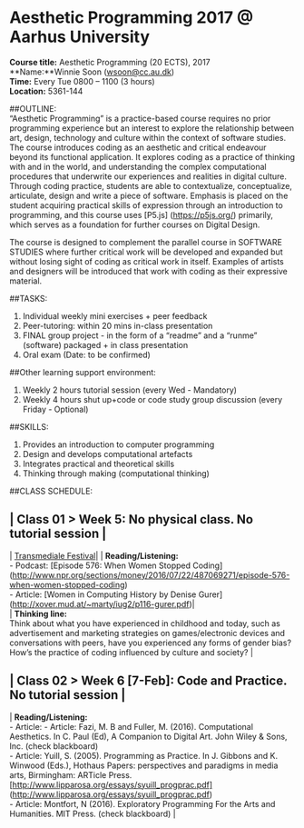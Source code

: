 # Aesthetic Programming 2017 @ Aarhus University 
**Course title:** Aesthetic Programming (20 ECTS), 2017  
**Name:**Winnie Soon (wsoon@cc.au.dk)  
**Time:** Every Tue 0800 – 1100 (3 hours)  
**Location:** 5361-144

##OUTLINE:  
“Aesthetic Programming” is a practice-based course requires no prior programming experience but an interest to explore the relationship between art, design, technology and culture within the context of software studies. The course introduces coding as an aesthetic and critical endeavour beyond its functional application. It explores coding as a practice of thinking with and in the world, and understanding the complex computational procedures that underwrite our experiences and realities in digital culture. Through coding practice, students are able to contextualize, conceptualize, articulate, design and write a piece of software. Emphasis is placed on the student acquiring practical skills of expression through an introduction to programming, and this course uses [P5.js] (https://p5js.org/) primarily, which serves as a foundation for further courses on Digital Design.   
  
The course is designed to complement the parallel course in SOFTWARE STUDIES where further critical work will be developed and expanded but without losing sight of coding as critical work in itself. Examples of artists and designers will be introduced that work with coding as their expressive material.   

##TASKS:   
1. Individual weekly mini exercises + peer feedback 
2. Peer-tutoring: within 20 mins in-class presentation 
3. FINAL group project - in the form of a “readme” and a “runme” (software) packaged + in class presentation 
4. Oral exam (Date: to be confirmed)

##Other learning support environment:
1. Weekly 2 hours tutorial session (every Wed - Mandatory)
2. Weekly 4 hours shut up+code or code study group discussion (every Friday - Optional)

##SKILLS:
1. Provides an introduction to computer programming
2. Design and develops computational artefacts 
3. Integrates practical and theoretical skills
4. Thinking through making (computational thinking)

##CLASS SCHEDULE:

| Class 01 > Week 5: No physical class. No tutorial session |
---  
| [Transmediale Festival](https://transmediale.de/)| 
| **Reading/Listening:** <br> -	Podcast: [Episode 576: When Women Stopped Coding] (http://www.npr.org/sections/money/2016/07/22/487069271/episode-576-when-women-stopped-coding)  <br>-	Article: [Women in Computing History by Denise Gurer] (http://xover.mud.at/~marty/iug2/p116-gurer.pdf)|  
| **Thinking line:** <br> Think about what you have experienced in childhood and today, such as advertisement and marketing strategies on games/electronic devices and conversations with peers, have you experienced any forms of gender bias? How’s the practice of coding influenced by culture and society? |  

| Class 02 > Week 6 [7-Feb]: Code and Practice. No tutorial session |
---  
| **Reading/Listening:** <br> -	Article: -	Article: Fazi, M. B and Fuller, M. (2016). Computational Aesthetics. In C. Paul (Ed), A Companion to Digital Art. John Wiley & Sons, Inc. (check blackboard) <br>-	Article: Yuill, S. (2005). Programming as Practice. In J. Gibbons and K. Winwood (Eds.), Hothaus Papers: perspectives and paradigms in media arts, Birmingham: ARTicle Press. [http://www.lipparosa.org/essays/syuill_progprac.pdf] (http://www.lipparosa.org/essays/syuill_progprac.pdf)<br>-	Article: Montfort, N (2016). Exploratory Programming For the Arts and Humanities. MIT Press. (check blackboard) |  


